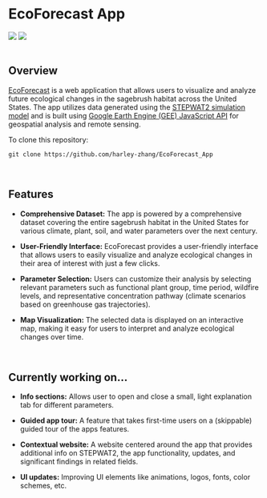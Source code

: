 # EcoForecast App

<div>
  <img src="https://img.shields.io/badge/Google%20Earth%20Engine-%234285F4.svg?style=for-the-badge&logo=googleearthengine&logoColor=white"/>
  <img src="https://img.shields.io/badge/JavaScript-%23323330.svg?style=for-the-badge&logo=javascript&logoColor=%23F7DF1E"/>
</div>

<br>

## Overview

[EcoForecast](https://ecoforecast.info/) is a web application that allows users to visualize and analyze future ecological changes in the sagebrush habitat across the United States. The app utilizes data generated using the [STEPWAT2 simulation model](https://github.com/DrylandEcology/STEPWAT2) and is built using [Google Earth Engine (GEE) JavaScript API](https://developers.google.com/earth-engine) for geospatial analysis and remote sensing. 

To clone this repository:

    git clone https://github.com/harley-zhang/EcoForecast_App

<br>


## Features

- **Comprehensive Dataset:** The app is powered by a comprehensive dataset covering the entire sagebrush habitat in the United States for various climate, plant, soil, and water parameters over the next century.

- **User-Friendly Interface:** EcoForecast provides a user-friendly interface that allows users to easily visualize and analyze ecological changes in their area of interest with just a few clicks.

- **Parameter Selection:** Users can customize their analysis by selecting relevant parameters such as functional plant group, time period, wildfire levels, and representative concentration pathway (climate scenarios based on greenhouse gas trajectories).

- **Map Visualization:** The selected data is displayed on an interactive map, making it easy for users to interpret and analyze ecological changes over time.

<br>

## Currently working on...

- **Info sections:** Allows user to open and close a small, light explanation tab for different parameters.

- **Guided app tour:** A feature that takes first-time users on a (skippable) guided tour of the apps features.

- **Contextual website:** A website centered around the app that provides additional info on STEPWAT2, the app functionality, updates, and significant findings in related fields.

- **UI updates:** Improving UI elements like animations, logos, fonts, color schemes, etc.

